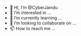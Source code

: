 - 👋 Hi, I’m @CyberJaindu
- 👀 I’m interested in ...
- 🌱 I’m currently learning ...
- 💞️ I’m looking to collaborate on ...
- 📫 How to reach me ...

<!---
CyberJaindu/CyberJaindu is a ✨ special ✨ repository because its `README.md` (this file) appears on your GitHub profile.
You can click the Preview link to take a look at your changes.
--->
